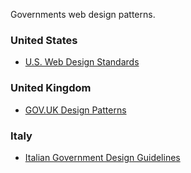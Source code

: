 Governments web design patterns.

### United States

- [U.S. Web Design Standards](https://standards.usa.gov/)

### United Kingdom

- [GOV.UK Design Patterns](https://www.gov.uk/service-manual/user-centred-design/resources/patterns)

### Italy

- [Italian Government Design Guidelines](https://github.com/italia-it/designer.italia.it)
